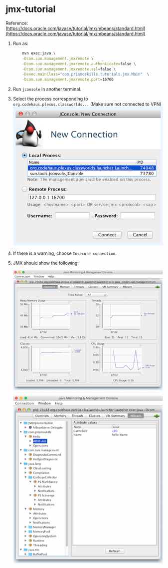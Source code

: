 # jmx-tutorial

Reference: [https://docs.oracle.com/javase/tutorial/jmx/mbeans/standard.html](https://docs.oracle.com/javase/tutorial/jmx/mbeans/standard.html)

1. Run as:
    ```bash
        mvn exec:java \
        -Dcom.sun.management.jmxremote \
        -Dcom.sun.management.jmxremote.authenticate=false \
        -Dcom.sun.management.jmxremote.ssl=false \
        -Dexec.mainClass="com.prismoskills.tutorials.jmx.Main"  \
        -Dcom.sun.management.jmxremote.port=16700
    ```

2. Run `jconsole` in another terminal.

3. Select the process corresponding to `org.codehaus.plexus.classworlds...` (Make sure not connected to VPN)
   ![JConsole connect](images/1.connect-no-vpn.png)
4. If there is a warning, choose `Insecure connection`.

5. JMX should show the following:
   
   ![JConsole Overview](images/2.jconsole-overview.png)
   
   ![MBeans in JConsole](images/3.jconsole-mbeans.png)

